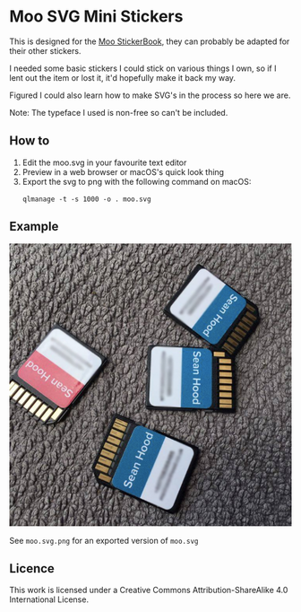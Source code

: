 # Moo SVG Mini Stickers

This is designed for the [Moo StickerBook](https://www.moo.com/uk/products/stickerbooks.html), they can probably be adapted for their other stickers.

I needed some basic stickers I could stick on various things I own, so if I lent out the item or lost it, it'd hopefully make it back my way.

Figured I could also learn how to make SVG's in the process so here we are.

Note: The typeface I used is non-free so can't be included.

## How to

1. Edit the moo.svg in your favourite text editor
1. Preview in a web browser or macOS's quick look thing
1. Export the svg to png with the following command on macOS:
    ```
    qlmanage -t -s 1000 -o . moo.svg
    ```

## Example

![Stickers on SD cards](moocards.jpg)

See `moo.svg.png` for an exported version of `moo.svg`

## Licence 

This work is licensed under a Creative Commons Attribution-ShareAlike 4.0 International License.